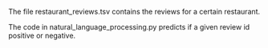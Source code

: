 The file restaurant_reviews.tsv contains the reviews for a certain restaurant.

The code in natural_language_processing.py predicts if a given review id positive or negative.
